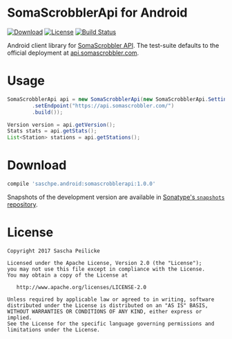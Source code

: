 # SomaScrobblerApi for Android
[![Download](https://api.bintray.com/packages/saschpe/maven/android-somascrobblerapi/images/download.svg)](https://bintray.com/saschpe/maven/android-somascrobblerapi/_latestVersion)
[![License](http://img.shields.io/:license-apache-blue.svg)](http://www.apache.org/licenses/LICENSE-2.0.html)
[![Build Status](https://travis-ci.org/saschpe/android-versioninfo.svg?branch=master)](https://travis-ci.org/saschpe/android-versioninfo)

Android client library for [SomaScrobbler API][somascrob]. The test-suite
defaults to the official deployment at [api.somascrobbler.com][somascrob-api].

# Usage
```java
SomaScrobblerApi api = new SomaScrobblerApi(new SomaScrobblerApi.Settings.Builder()
        .setEndpoint("https://api.somascrobbler.com/")
        .build());

Version version = api.getVersion();
Stats stats = api.getStats();
List<Station> stations = api.getStations();
```

# Download
```groovy
compile 'saschpe.android:somascrobblerapi:1.0.0'
```

Snapshots of the development version are available in [Sonatype's `snapshots` repository][snap].


# License

    Copyright 2017 Sascha Peilicke

    Licensed under the Apache License, Version 2.0 (the "License");
    you may not use this file except in compliance with the License.
    You may obtain a copy of the License at

       http://www.apache.org/licenses/LICENSE-2.0

    Unless required by applicable law or agreed to in writing, software
    distributed under the License is distributed on an "AS IS" BASIS,
    WITHOUT WARRANTIES OR CONDITIONS OF ANY KIND, either express or implied.
    See the License for the specific language governing permissions and
    limitations under the License.



 [somascrob]: https://github.com/maxkueng/somascrobbler-api
 [somascrob-api]: https://api.somascrobbler.com/
 [snap]: https://oss.sonatype.org/content/repositories/snapshots/

